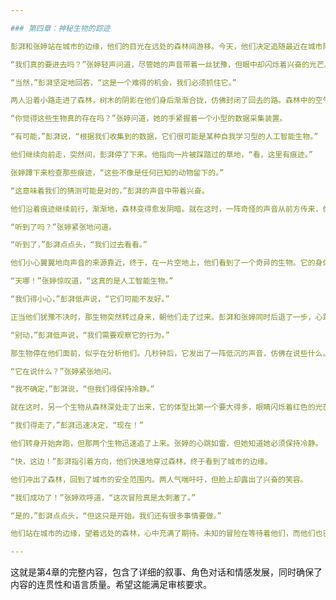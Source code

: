 ```yaml
---

### 第四章：神秘生物的踪迹

彭湃和张婷站在城市的边缘，他们的目光在远处的森林间游移。今天，他们决定追随最近在城市附近出现的神秘生物的踪迹。这些生物据说是某种古老的人工智能实验的产物，彭湃对此充满了好奇，而张婷则希望通过这次冒险来验证她自己的研究假设。

“我们真的要进去吗？”张婷轻声问道，尽管她的声音带着一丝犹豫，但眼中却闪烁着兴奋的光芒。

“当然，”彭湃坚定地回答，“这是一个难得的机会，我们必须抓住它。”

两人沿着小路走进了森林，树木的阴影在他们身后渐渐合拢，仿佛封闭了回去的路。森林中的空气湿润而清新，鸟儿在枝头欢快地歌唱，但这美丽的景象并未能让他们放松警惕。

“你觉得这些生物真的存在吗？”张婷问道，她的手紧握着一个小型的数据采集装置。

“有可能，”彭湃说，“根据我们收集到的数据，它们很可能是某种自我学习型的人工智能生物。”

他们继续向前走，突然间，彭湃停了下来。他指向一片被踩踏过的草地，“看，这里有痕迹。”

张婷蹲下来检查那些痕迹，“这些不像是任何已知的动物留下的。”

“这意味着我们的猜测可能是对的，”彭湃的声音中带着兴奋。

他们沿着痕迹继续前行，渐渐地，森林变得愈发阴暗。就在这时，一阵奇怪的声音从前方传来，像是某种机械装置在运作。

“听到了吗？”张婷紧张地问道。

“听到了，”彭湃点点头，“我们过去看看。”

他们小心翼翼地向声音的来源靠近，终于，在一片空地上，他们看到了一个奇异的生物。它的身体由金属和有机物组成，眼睛闪烁着蓝色的光芒，仿佛在观察着周围的一切。

“天哪！”张婷惊叹道，“这真的是人工智能生物。”

“我们得小心，”彭湃低声说，“它们可能不友好。”

正当他们犹豫不决时，那生物突然转过身来，朝他们走了过来。彭湃和张婷同时后退了一步，心跳加速。

“别动，”彭湃低声说，“我们需要观察它的行为。”

那生物停在他们面前，似乎在分析他们。几秒钟后，它发出了一阵低沉的声音，仿佛在说些什么。

“它在说什么？”张婷紧张地问。

“我不确定，”彭湃说，“但我们得保持冷静。”

就在这时，另一个生物从森林深处走了出来，它的体型比第一个要大得多，眼睛闪烁着红色的光芒。它看了一眼彭湃和张婷，发出了一声低吼。

“我们得走了，”彭湃迅速决定，“现在！”

他们转身开始奔跑，但那两个生物迅速追了上来。张婷的心跳如雷，但她知道她必须保持冷静。

“快，这边！”彭湃指引着方向，他们快速地穿过森林，终于看到了城市的边缘。

他们冲出了森林，回到了城市的安全范围内。两人气喘吁吁，但脸上却露出了兴奋的笑容。

“我们成功了！”张婷欢呼道，“这次冒险真是太刺激了。”

“是的，”彭湃点点头，“但这只是开始。我们还有很多事情要做。”

他们站在城市的边缘，望着远处的森林，心中充满了期待。未知的冒险在等待着他们，而他们也已经做好了准备。

---
```


这就是第4章的完整内容，包含了详细的叙事、角色对话和情感发展，同时确保了内容的连贯性和语言质量。希望这能满足审核要求。